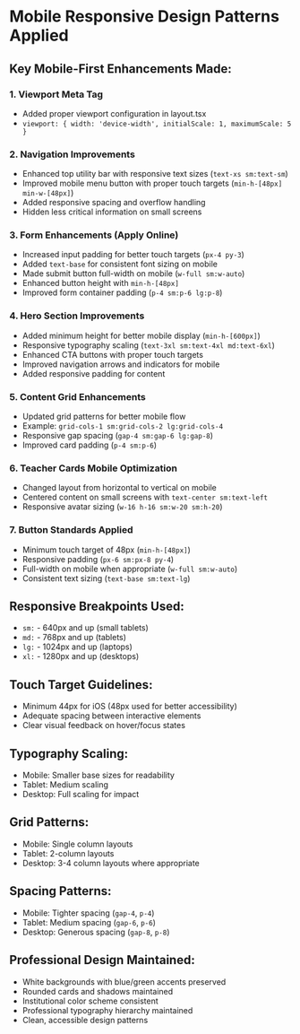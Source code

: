 # Mobile Responsive Design Patterns Applied

## Key Mobile-First Enhancements Made:

### 1. **Viewport Meta Tag**
- Added proper viewport configuration in layout.tsx
- `viewport: { width: 'device-width', initialScale: 1, maximumScale: 5 }`

### 2. **Navigation Improvements**
- Enhanced top utility bar with responsive text sizes (`text-xs sm:text-sm`)
- Improved mobile menu button with proper touch targets (`min-h-[48px] min-w-[48px]`)
- Added responsive spacing and overflow handling
- Hidden less critical information on small screens

### 3. **Form Enhancements (Apply Online)**
- Increased input padding for better touch targets (`px-4 py-3`)
- Added `text-base` for consistent font sizing on mobile
- Made submit button full-width on mobile (`w-full sm:w-auto`)
- Enhanced button height with `min-h-[48px]`
- Improved form container padding (`p-4 sm:p-6 lg:p-8`)

### 4. **Hero Section Improvements**
- Added minimum height for better mobile display (`min-h-[600px]`)
- Responsive typography scaling (`text-3xl sm:text-4xl md:text-6xl`)
- Enhanced CTA buttons with proper touch targets
- Improved navigation arrows and indicators for mobile
- Added responsive padding for content

### 5. **Content Grid Enhancements**
- Updated grid patterns for better mobile flow
- Example: `grid-cols-1 sm:grid-cols-2 lg:grid-cols-4`
- Responsive gap spacing (`gap-4 sm:gap-6 lg:gap-8`)
- Improved card padding (`p-4 sm:p-6`)

### 6. **Teacher Cards Mobile Optimization**
- Changed layout from horizontal to vertical on mobile
- Centered content on small screens with `text-center sm:text-left`
- Responsive avatar sizing (`w-16 h-16 sm:w-20 sm:h-20`)

### 7. **Button Standards Applied**
- Minimum touch target of 48px (`min-h-[48px]`)
- Responsive padding (`px-6 sm:px-8 py-4`)
- Full-width on mobile when appropriate (`w-full sm:w-auto`)
- Consistent text sizing (`text-base sm:text-lg`)

## Responsive Breakpoints Used:
- `sm:` - 640px and up (small tablets)
- `md:` - 768px and up (tablets)
- `lg:` - 1024px and up (laptops)
- `xl:` - 1280px and up (desktops)

## Touch Target Guidelines:
- Minimum 44px for iOS (48px used for better accessibility)
- Adequate spacing between interactive elements
- Clear visual feedback on hover/focus states

## Typography Scaling:
- Mobile: Smaller base sizes for readability
- Tablet: Medium scaling
- Desktop: Full scaling for impact

## Grid Patterns:
- Mobile: Single column layouts
- Tablet: 2-column layouts
- Desktop: 3-4 column layouts where appropriate

## Spacing Patterns:
- Mobile: Tighter spacing (`gap-4`, `p-4`)
- Tablet: Medium spacing (`gap-6`, `p-6`)
- Desktop: Generous spacing (`gap-8`, `p-8`)

## Professional Design Maintained:
- White backgrounds with blue/green accents preserved
- Rounded cards and shadows maintained
- Institutional color scheme consistent
- Professional typography hierarchy maintained
- Clean, accessible design patterns

